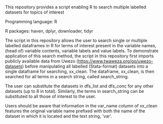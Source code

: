This repository provides a script enabling R to search multiple labelled datasets for topics of interest

Programming language: R

R packages: haven, dplyr, downloader, tidyr

The script in this repository allows the user to search single or multiple labelled dataframes in R for terms of interest present in the variable names, (head of) variable contents, variable labels and value labels. To demonstrate application of this search method, the script in this repository first imports publicly available data from Uwezo (https://www.twaweza.org/go/uwezo-datasets) before manipulating all labelled (Stata-format) datasets into a single dataframe for searching, xx_clean. The dataframe, xx_clean, is then searched for all terms in a search string, called search_string. 

The user can substitute the datasets in dfs_list and dfs_conc for any other datasets (up to 8 in total). Similarly, the terms in search_string can be substituted to all those of interest to the user. 

Users should be aware that information in the var_name column of xx_clean features the original variable name prefixed with both the name of the dataset in which it is located and the text string, 'var'.

